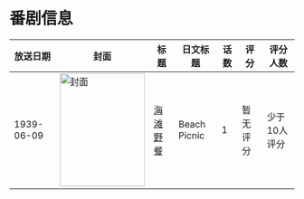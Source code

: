 # 番剧信息

|放送日期|封面|标题|日文标题|话数|评分|评分人数|
|---|---|---|---|---|---|---|
|1939-06-09|<img src="https://lain.bgm.tv/pic/cover/c/2e/1e/411752_0405T.jpg" alt="封面" style="width:150px;height:200px;object-fit:cover;">|[海滩野餐](https://bangumi.tv/subject/411752)|Beach Picnic|1|暂无评分|少于10人评分|
